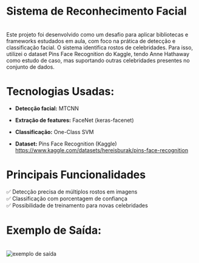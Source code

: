 # Sistema de Reconhecimento Facial 

<br>Este projeto foi desenvolvido como um desafio para aplicar bibliotecas e frameworks estudados em aula, com foco na prática de detecção e classificação facial. O sistema identifica rostos de celebridades. Para isso, utilizei o dataset Pins Face Recognition do Kaggle, tendo Anne Hathaway como estudo de caso, mas suportando outras celebridades presentes no conjunto de dados.<br>

# Tecnologias Usadas:<br>

* **Detecção facial:** MTCNN

* **Extração de features:** FaceNet (keras-facenet)

* **Classificação:** One-Class SVM

* **Dataset:** Pins Face Recognition (Kaggle) https://www.kaggle.com/datasets/hereisburak/pins-face-recognition

 # Principais Funcionalidades 
 
✅ Detecção precisa de múltiplos rostos em imagens<br>
✅ Classificação com porcentagem de confiança<br>
✅ Possibilidade de treinamento para novas celebridades<br>

# Exemplo de Saída: 
<br>![exemplo de saída](https://github.com/user-attachments/assets/4f71f0d0-350c-4a9a-9752-1a427dbb146c)
